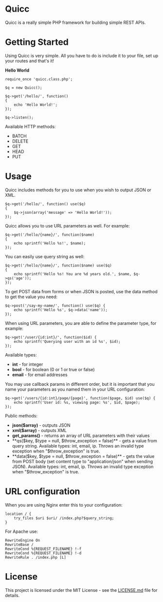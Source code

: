 # Quicc
Quicc is a really simple PHP framework for building simple REST APIs.

# Getting Started
Using Quicc is very simple. All you have to do is include it to your file, set up your routes and that's it!

**Hello World**

```
require_once 'quicc.class.php';

$q = new Quicc();

$q->get('/hello/', function()
{
    echo 'Hello World!';
});

$q->listen();
```

Available HTTP methods:

* BATCH
* DELETE
* GET
* HEAD
* PUT

# Usage

Quicc includes methods for you to use when you wish to output JSON or XML.

```
$q->get('/hello/', function() use($q)
{
    $q->json(array('message' => 'Hello World!'));
});
```

Quicc allows you to use URL parameters as well. For example:

```
$q->get('/hello/{name}/', function($name)
{
    echo sprintf('Hello %s!', $name);
});
```

You can easily use query string as well:

```
$q->get('/hello/{name}/', function($name) use($q)
{
    echo sprintf('Hello %s! You are %d years old.', $name, $q->qs('age'));
});
```

To get POST data from forms or when JSON is posted, use the data method to get the value you need:

```
$q->post('/say-my-name/', function() use($q) {
    echo sprintf('Hello %s', $q->data('name'));
});
```

When using URL parameters, you are able to define the parameter type, for example:

```
$q->get('/user/{id:int}/', function($id) {
    echo sprintf('Querying user with an id %s', $id);
});
```

Available types:
* **int** - for integer
* **bool** - for boolean (0 or 1 or true or false)
* **email** - for email addresses

You may use callback params in different order, but it is important that you name your parameters as you named them in your URL configuration:

```
$q->get('/users/{id:int}/page/{page}', function($page, $id) use($q) {
    echo sprintf('User id: %s, viewing page: %s', $id, $page);
});
```

Public methods:

* **json($array)** - outputs JSON
* **xml($array)** - outputs XML
* **get_params()** - returns an array of URL parameters with their values
* **qs($key, $type = null, $throw_exception = false)** - gets a value from query string. Available types: int, email, ip. Throws an invalid type exception when "$throw_exception" is true.
* **data($key, $type = null, $throw_exception = false)** - gets the value from POST body (set content type to "application/json" when sending JSON). Available types: int, email, ip. Throws an invalid type exception when "$throw_exception" is true.

# URL configuration

When you are using Nginx enter this to your configuration:
```
location / {
    try_files $uri $uri/ /index.php?$query_string;
}
```

For Apache use:

```
RewriteEngine On
RewriteBase /
RewriteCond %{REQUEST_FILENAME} !-f
RewriteCond %{REQUEST_FILENAME} !-d
RewriteRule . /index.php [L]
```

# License
This project is licensed under the MIT License - see the [LICENSE.md](LICENSE.md) file for details.